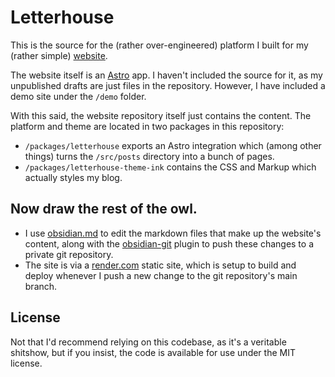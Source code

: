 # Letterhouse

This is the source for the (rather over-engineered) platform I built for my (rather simple) [website](https://jamesknelson.com).

The website itself is an [Astro](https://astro.build/) app. I haven't included the source for it, as my unpublished drafts are just files in the repository. However, I have included a demo site under the `/demo` folder.

With this said, the website repository itself just contains the content. The platform and theme are located in two packages in this repository:

- `/packages/letterhouse` exports an Astro integration which (among other things) turns the `/src/posts` directory into a bunch of pages.
- `/packages/letterhouse-theme-ink` contains the CSS and Markup which actually styles my blog.

## Now draw the rest of the owl.

- I use [obsidian.md](https://obsidian.md/) to edit the markdown files that make up the website's content, along with the [obsidian-git](https://github.com/denolehov/obsidian-git) plugin to push these changes to a private git repository.
- The site is via a [render.com](https://render.com) static site, which is setup to build and deploy whenever I push a new change to the git repository's main branch.

## License

Not that I'd recommend relying on this codebase, as it's a veritable shitshow, but if you insist, the code is available for use under the MIT license.